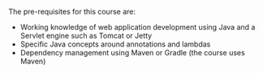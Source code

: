 The pre-requisites for this course are:

- Working knowledge of web application development using Java and a Servlet engine such as Tomcat or Jetty
- Specific Java concepts around annotations and lambdas
- Dependency management using Maven or Gradle (the course uses Maven)
